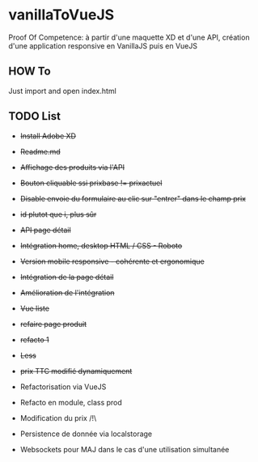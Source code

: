 # vanillaToVueJS

Proof Of Competence: à partir d'une maquette XD et d'une API, création d'une application responsive en VanillaJS puis en VueJS

## HOW To

Just import and open index.html

## TODO List

* ~~Install Adobe XD~~
* ~~Readme.md~~
* ~~Affichage des produits via l'API~~
* ~~Bouton cliquable ssi prixbase != prixactuel~~
* ~~Disable envoie du formulaire au clic sur "entrer" dans le champ prix~~
* ~~id plutot que i, plus sûr~~
* ~~API page détail~~
* ~~Intégration home, desktop HTML / CSS - Roboto~~
* ~~Version mobile responsive - cohérente et ergonomique~~
* ~~Intégration de la page détail~~
* ~~Amélioration de l'intégration~~
* ~~Vue liste~~

* ~~refaire page produit~~
* ~~refacto 1~~
* ~~Less~~
* ~~prix TTC modifié dynamiquement~~

* Refactorisation via VueJS
* Refacto en module, class prod

* Modification du prix /!\
* Persistence de donnée via localstorage
* Websockets pour MAJ dans le cas d'une utilisation simultanée